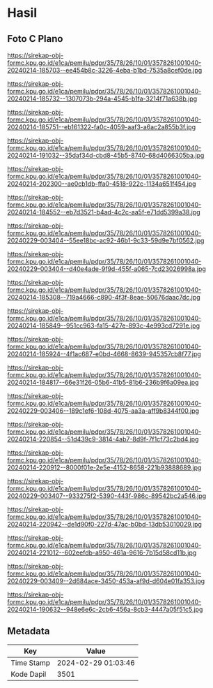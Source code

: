 # Hasil

## Foto C Plano

https://sirekap-obj-formc.kpu.go.id/e1ca/pemilu/pdpr/35/78/26/10/01/3578261001040-20240214-185703--ee454b8c-3226-4eba-b1bd-7535a8cef0de.jpg

https://sirekap-obj-formc.kpu.go.id/e1ca/pemilu/pdpr/35/78/26/10/01/3578261001040-20240214-185732--1307073b-294a-4545-b1fa-3214f71a638b.jpg

https://sirekap-obj-formc.kpu.go.id/e1ca/pemilu/pdpr/35/78/26/10/01/3578261001040-20240214-185751--eb161322-fa0c-4059-aaf3-a6ac2a855b3f.jpg

https://sirekap-obj-formc.kpu.go.id/e1ca/pemilu/pdpr/35/78/26/10/01/3578261001040-20240214-191032--35daf34d-cbd8-45b5-8740-68d4066305ba.jpg

https://sirekap-obj-formc.kpu.go.id/e1ca/pemilu/pdpr/35/78/26/10/01/3578261001040-20240214-202300--ae0cb1db-ffa0-4518-922c-1134a651f454.jpg

https://sirekap-obj-formc.kpu.go.id/e1ca/pemilu/pdpr/35/78/26/10/01/3578261001040-20240214-184552--eb7d3521-b4ad-4c2c-aa5f-e71dd5399a38.jpg

https://sirekap-obj-formc.kpu.go.id/e1ca/pemilu/pdpr/35/78/26/10/01/3578261001040-20240229-003404--55ee18bc-ac92-46b1-9c33-59d9e7bf0562.jpg

https://sirekap-obj-formc.kpu.go.id/e1ca/pemilu/pdpr/35/78/26/10/01/3578261001040-20240229-003404--d40e4ade-9f9d-455f-a065-7cd23026998a.jpg

https://sirekap-obj-formc.kpu.go.id/e1ca/pemilu/pdpr/35/78/26/10/01/3578261001040-20240214-185308--719a4666-c890-4f3f-8eae-50676daac7dc.jpg

https://sirekap-obj-formc.kpu.go.id/e1ca/pemilu/pdpr/35/78/26/10/01/3578261001040-20240214-185849--951cc963-fa15-427e-893c-4e993cd7291e.jpg

https://sirekap-obj-formc.kpu.go.id/e1ca/pemilu/pdpr/35/78/26/10/01/3578261001040-20240214-185924--4f1ac687-e0bd-4668-8639-945357cb8f77.jpg

https://sirekap-obj-formc.kpu.go.id/e1ca/pemilu/pdpr/35/78/26/10/01/3578261001040-20240214-184817--66e31f26-05b6-41b5-81b6-236b9f6a09ea.jpg

https://sirekap-obj-formc.kpu.go.id/e1ca/pemilu/pdpr/35/78/26/10/01/3578261001040-20240229-003406--189c1ef6-108d-4075-aa3a-aff9b8344f00.jpg

https://sirekap-obj-formc.kpu.go.id/e1ca/pemilu/pdpr/35/78/26/10/01/3578261001040-20240214-220854--51d439c9-3814-4ab7-8d9f-7f1cf73c2bd4.jpg

https://sirekap-obj-formc.kpu.go.id/e1ca/pemilu/pdpr/35/78/26/10/01/3578261001040-20240214-220912--8000f01e-2e5e-4152-8658-221b93888689.jpg

https://sirekap-obj-formc.kpu.go.id/e1ca/pemilu/pdpr/35/78/26/10/01/3578261001040-20240229-003407--933275f2-5390-443f-986c-89542bc2a546.jpg

https://sirekap-obj-formc.kpu.go.id/e1ca/pemilu/pdpr/35/78/26/10/01/3578261001040-20240214-220942--de1d90f0-227d-47ac-b0bd-13db53010029.jpg

https://sirekap-obj-formc.kpu.go.id/e1ca/pemilu/pdpr/35/78/26/10/01/3578261001040-20240214-221012--602eefdb-a950-461a-9616-7b15d58cd11b.jpg

https://sirekap-obj-formc.kpu.go.id/e1ca/pemilu/pdpr/35/78/26/10/01/3578261001040-20240229-003409--2d684ace-3450-453a-af9d-d604e01fa353.jpg

https://sirekap-obj-formc.kpu.go.id/e1ca/pemilu/pdpr/35/78/26/10/01/3578261001040-20240214-190632--948e6e6c-2cb6-456a-8cb3-4447a05f51c5.jpg


## Metadata

| Key        | Value               |
| ---------- | ------------------- |
| Time Stamp | 2024-02-29 01:03:46 |
| Kode Dapil | 3501                |



